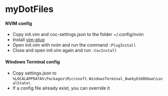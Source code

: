 # myDotFiles

#### NVIM config

* Copy init.vim and coc-settings.json to the folder ~/.config/nvim
* Install [vim-plug](https://github.com/junegunn/vim-plug)
* Open init.vim with nvim and run the command ``:PlugInstall``
* Close and open init.vim again and run ``:CocInstall``


#### Windows Terminal config
* Copy settings.json to ``%LOCALAPPDATA%\Packages\Microsoft.WindowsTerminal_8wekyb3d8bbwe\LocalState\``
* If a config file already exist, you can override it
